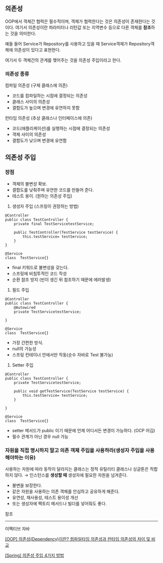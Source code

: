
## 의존성

OOP에서 객체간 협력은 필수적이며, 객체가 협력한다는 것은 의존성이 존재한다는 것이다. 여기서 의존성이란 파라미터나 리턴값 또는 지역변수 등으로 다른 객체를 **참조**하는 것을 의미한다.

예들 들어 Service가 Repository를 사용하고 있을 때 Service객체가 Repository객체에 의존성이 있다고 표현한다.

여기서 두 객체간의 관계를 맺어주는 것을 의존성 주입이라고 한다.

### 의존성 종류

컴파일 의존성 (구체 클래스에 의존)

- 코드를 컴파일하는 시점에 결정되는 의존성
- 클래스 사이의 의존성
- 결합도가 높으며 변경에 유연하지 못함

런타임 의존성 (추상 클래스나 인터페이스에 의존)

- 코드(애플리케이션)를 실행하는 시점에 결정되는 의존성
- 객체 사이의 의존성
- 결합도가 낮으며 변경에 유연함

## 의존성 주입

### 장점

- 객체의 불변성 확보.
- 결합도를 낮춰주며 유연한 코드를 만들어 준다.
- 테스트 용이. (원하는 의존성 주입)

1. 생성자 주입 (스프링이 권장하는 방법)

```
@Controller
public class TestController {
    private final TestServicetestService;

    public TestController(TestService testService) {
        this.testService= testService;
    }
}

@Service
class  TestService{}
```

- final 키워드로 불변성을 갖는다.
- 스프링에 비침투적인 코드 작성
- 순환 참조 방지 (빈이 생긴 뒤 참조하기 때문에 에러발생)

1. 필드 주입

```
@Controller
public class TestController {
    @Autowired
    private TestServicetestService;

}

@Service
class  TestService{}
```

- 가장 간편한 방식.
- null의 가능성
- 스프링 컨테이너 안에서만 작동(순수 자바로 Test 불가능)

1. Setter 주입

```
@Controller
public class TestController {
    private TestServicetestService;

    public void getTestService(TestService testService) {
        this.testService= testService;
    }

}

@Service
class  TestService{}
```

- setter 메서드가 public 이기 때문에 언제 어디서든 변경이 가능하다. (OCP 어김)
- 필수 관계가 아닌 경우 null 가능

### 자원을 직접 명시하지 말고 의존 객체 주입을 사용하라(생성자 주입을 사용해야하는 이유)

사용하는 자원에 따라 동작이 달라지는 클래스는 정적 유틸리티 클래스나 싱글톤은 적합하지 않다. → 인스턴스를 **생성할 때** 생성자에 필요한 자원을 넘겨준다.

- 불변을 보장한다.
- 같은 자원을 사용하는 의존 객체를 안심하고 공유하게 해준다.
- 유연성, 재사용성, 테스트 용이성 개선
- 또는 생성자에 팩토리 메서드나 빌더를 넣어줘도 좋다.

참조

---

이펙티브 자바

[[OOP] 의존성(Dependency)이란? 컴파일타임 의존성과 런타임 의존성의 차이 및 비교](https://mangkyu.tistory.com/226)

[[Spring] 의존성 주입 4가지 방법](https://velog.io/@skyepodium/Spring-%EC%9D%98%EC%A1%B4%EC%84%B1-%EC%A3%BC%EC%9E%85-4%EA%B0%80%EC%A7%80-%EB%B0%A9%EB%B2%95)
